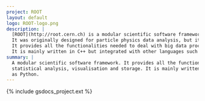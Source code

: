 ```yaml
---
project: ROOT
layout: default
logo: ROOT-logo.png
description: |
  [ROOT](http://root.cern.ch) is a modular scientific software framework developed by [CERN](http://cern.ch) and other Particle Physics laboratories.
  It was originally designed for particle physics data analysis, but it is also used in other applications such as astronomy, bio-informatics, finances, etc.
  It provides all the functionalities needed to deal with big data processing, statistical analysis, data visualisation and data storage.
  It is mainly written in C++ but integrated with other languages such as Python.
summary: |
  A modular scientific software framework. It provides all the functionalities needed to deal with big data processing, 
  statistical analysis, visualisation and storage. It is mainly written in C++ but integrated with other languages such 
  as Python.
---
```


{% include gsdocs_project.ext %}
